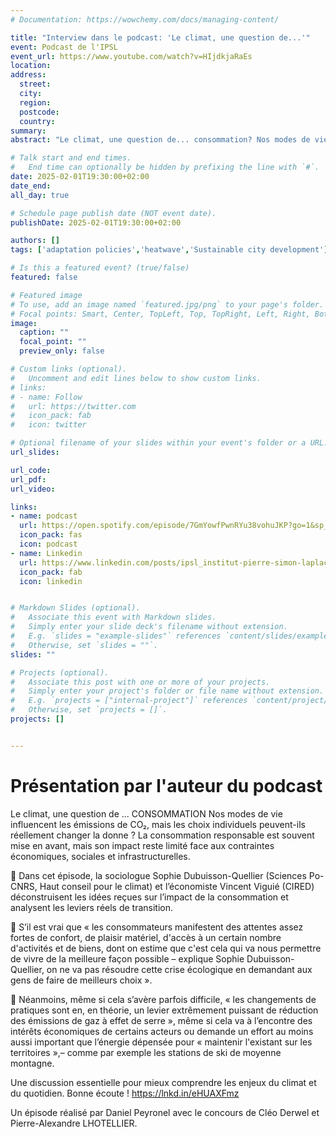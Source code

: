 ```yaml
---
# Documentation: https://wowchemy.com/docs/managing-content/

title: "Interview dans le podcast: 'Le climat, une question de...'"
event: Podcast de l'IPSL
event_url: https://www.youtube.com/watch?v=HIjdkjaRaEs
location:
address:
  street:
  city:
  region:
  postcode:
  country:
summary:
abstract: "Le climat, une question de... consommation? Nos modes de vie influencent les émissions de CO₂, mais les choix individuels peuvent-ils réellement changer la donne ? La consommation responsable est souvent mise en avant, mais son impact reste limité face aux contraintes économiques, sociales et infrastructurelles. Dans cet épisode, la sociologue Sophie Dubuisson-Quellier (Sciences Po-CNRS, Haut conseil pour le climat) et l’économiste Vincent Viguié (CIRED) déconstruisent les idées reçues sur l’impact de la consommation et analysent les leviers réels de transition."

# Talk start and end times.
#   End time can optionally be hidden by prefixing the line with `#`.
date: 2025-02-01T19:30:00+02:00
date_end: 
all_day: true

# Schedule page publish date (NOT event date).
publishDate: 2025-02-01T19:30:00+02:00

authors: []
tags: ['adaptation policies','heatwave','Sustainable city development']

# Is this a featured event? (true/false)
featured: false

# Featured image
# To use, add an image named `featured.jpg/png` to your page's folder. 
# Focal points: Smart, Center, TopLeft, Top, TopRight, Left, Right, BottomLeft, Bottom, BottomRight.
image:
  caption: ""
  focal_point: ""
  preview_only: false

# Custom links (optional).
#   Uncomment and edit lines below to show custom links.
# links:
# - name: Follow
#   url: https://twitter.com
#   icon_pack: fab
#   icon: twitter

# Optional filename of your slides within your event's folder or a URL.
url_slides:

url_code:
url_pdf:
url_video: 

links:
- name: podcast
  url: https://open.spotify.com/episode/7GmYowfPwnRYu38vohuJKP?go=1&sp_cid=5fc54358c8dc562a9be0ac76fe1af620&utm_source=embed_player_p&utm_medium=desktop&nd=1&dlsi=5a934463712841b7
  icon_pack: fas
  icon: podcast
- name: Linkedin
  url: https://www.linkedin.com/posts/ipsl_institut-pierre-simon-laplace_ipslabrlaplaceabrtoabrbe-leclimatunequestionde-activity-7291021347286073344-jDnm?utm_source=share&utm_medium=member_desktop&rcm=ACoAAADvXFIBSNdjZW2epW9vF0R2P82FZi0YTdM
  icon_pack: fab
  icon: linkedin


# Markdown Slides (optional).
#   Associate this event with Markdown slides.
#   Simply enter your slide deck's filename without extension.
#   E.g. `slides = "example-slides"` references `content/slides/example-slides.md`.
#   Otherwise, set `slides = ""`.
slides: ""

# Projects (optional).
#   Associate this post with one or more of your projects.
#   Simply enter your project's folder or file name without extension.
#   E.g. `projects = ["internal-project"]` references `content/project/deep-learning/index.md`.
#   Otherwise, set `projects = []`.
projects: []


---
```


# Présentation par l'auteur du podcast

Le climat, une question de ... CONSOMMATION
Nos modes de vie influencent les émissions de CO₂, mais les choix individuels peuvent-ils réellement changer la donne ? La consommation responsable est souvent mise en avant, mais son impact reste limité face aux contraintes économiques, sociales et infrastructurelles.

🏪 Dans cet épisode, la sociologue Sophie Dubuisson-Quellier (Sciences Po-CNRS, Haut conseil pour le climat) et l’économiste Vincent Viguié (CIRED) déconstruisent les idées reçues sur l’impact de la consommation et analysent les leviers réels de transition.

👗 S’il est vrai que « les consommateurs manifestent des attentes assez fortes de confort, de plaisir matériel, d'accès à un certain nombre d'activités et de biens, dont on estime que c'est cela qui va nous permettre de vivre de la meilleure façon possible – explique Sophie Dubuisson-Quellier, on ne va pas résoudre cette crise écologique en demandant aux gens de faire de meilleurs choix ».

🍭 Néanmoins, même si cela s’avère parfois difficile, « les changements de pratiques sont en, en théorie, un levier extrêmement puissant de réduction des émissions de gaz à effet de serre », même si cela va à l’encontre des intérêts économiques de certains acteurs ou demande un effort au moins aussi important que l’énergie dépensée pour « maintenir l'existant sur les territoires »,– comme par exemple les stations de ski de moyenne montagne.

Une discussion essentielle pour mieux comprendre les enjeux du climat et du quotidien. Bonne écoute !
https://lnkd.in/eHUAXFmz

Un épisode réalisé par Daniel Peyronel avec le concours de Cléo Derwel et Pierre-Alexandre LHOTELLIER.

